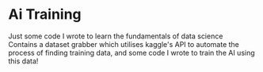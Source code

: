 # Ai Training
Just some code I wrote to learn the fundamentals of data science<br>
Contains a dataset grabber which utilises kaggle's API to automate the process of finding training data, and some code I wrote to train the AI using this data!
  
